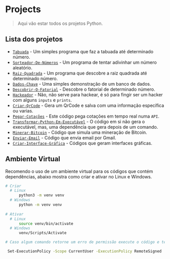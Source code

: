 # Projects

> Aqui vão estar todos os projetos Python.

## Lista dos projetos

- [`Tabuada`](Tabuada/tabuada.py) - Um simples programa que faz a tabuada até determinado número.
- [`Sorteador-De-Números`](Sorteador-De-Números/Sorteador-De-Número.py) - Um programa de tentar adivinhar um número aleatório.
- [`Raiz-Quadrada`](Raiz-Quadrada/Raiz-Quadrada.py) - Um programa que descobre a raiz quadrada até determinado número.
- [`Dados-Chave`](Dados-Chave/Dados-chave.py) - Uma simples demonstração de um banco de dados.
- [`Descobrir-O-Fatorial`](Descobrir-O-Fatorial/Fatorial.py) - Descobre o fatorial de determinado número.
- [`Hackeador`](Hackeador/Hackeador.py) - Não, não serve para hackear, é só para fingir ser um hacker com alguns `inputs` e `prints`.
- [`Criar-QrCode`](Criar-QrCode) - Gera um QrCode e salva com uma informação específica ou varias.
- [`Pegar-Cotações`](Pegar-Cotações) - Este código pega cotações em tempo real numa `API`.
- [`Transformar-Python-Em-Executável`](Transformar-Python-Em-Executável) - O código em si não gera o executável, mas, uma dependência que gera depois de um comando.
- [`Minerar-Bitcoin`](Minerar-Bitcoin) - Código que simula uma mineração de Bitcoin.
- [`Enviar-Email`](Enviar-Email) - Código que envia email por Gmail.
- [`Criar-Interface-Gráfica`](Criar-Interface-Gráfica) - Códigos que geram interfaces gráficas.

<!-- <details>
  <summary>Ver mais</summary>
</details> -->

## Ambiente Virtual

Recomendo o uso de um ambiente virtual para os códigos que contém dependências, abaixo mostra como criar e ativar no Linux e Windows.

```bash
# Criar
  # Linux
      python3 -m venv venv
  # Windows
      python -m venv venv
    
# Ativar
  # Linux
      source venv/bin/activate
  # Windows
      venv/Scripts/Activate

# Caso algum comando retorne um erro de permissão execute o código e tente novamente:

 Set-ExecutionPolicy -Scope CurrentUser -ExecutionPolicy RemoteSigned
```
